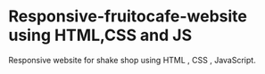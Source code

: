 # Responsive-fruitocafe-website using HTML,CSS and JS
Responsive website for shake shop using HTML , CSS , JavaScript.
